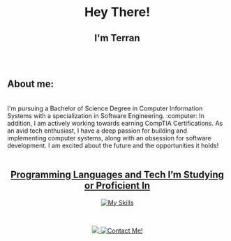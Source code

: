 <div align="center">

<h1> 
  Hey There! 
<br>
  <h2> I'm Terran</h2>
</h1>


</div>
<br>
<br>

## About me:
<br>
I'm pursuing a Bachelor of Science Degree in Computer Information Systems with a specialization in Software Engineering. :computer: In addition, I am actively working towards earning CompTIA Certifications. As an avid tech enthusiast, I have a deep passion for building and implementing computer systems, along with an obsession for software development. I am excited about the future and the opportunities it holds! 

<br>
<br>

<div align="center">
  
<a href=""> <h2>Programming Languages and Tech I’m Studying or Proficient In </h2>

</div>
<div align="center">

<a href=""> [![My Skills](https://skillicons.dev/icons?i=html,css,py,go,cs,js,react,mysql,vscode,neovim,linux,ubuntu,windows,apple,bootstrap,discord&perline=8)](https://skillicons.dev) </a>

</div>

<br>


<div align="center">

  <a href="">![](https://komarev.com/ghpvc/?username=ts-at4dm&color=00FFFF&style=plastic) </a>
  <a href="">[![Contact Me!](https://img.shields.io/badge/Contact_Me!-green?style=plastic&logoColor=FFFFFF&color=00ff44)](mailto:terran.stone@maine.edu) </a>

</div>
